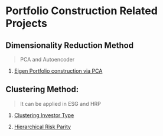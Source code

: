 # Portfolio Construction Related Projects

## Dimensionality Reduction Method
> PCA and Autoencoder
1. [Eigen Portfolio construction via PCA](https://github.com/michaelsyao/Portfolio_Construction_Projects/tree/main/Application1%20-%20PCA/Final_pca_eigen_portfolios_m2_ex3.ipynb)

## Clustering Method: 
> It can be applied in ESG and HRP
1. [Clustering Investor Type](https://github.com/michaelsyao/Portfolio_Construction_Projects/tree/main/Application1%20-%20Clustering/ClusteringInvestors.ipynb)

2. [Hierarchical Risk Parity](https://github.com/michaelsyao/Portfolio_Construction_Projects/tree/main/Application1%20-%20Clustering/HierarchicalRiskParity.ipynb)
